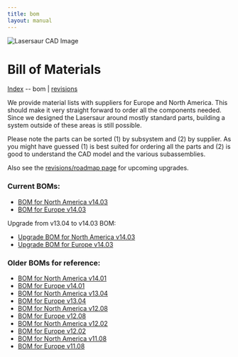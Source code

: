 ```yaml
---
title: bom
layout: manual
---
```


![Lasersaur CAD Image](http://farm9.staticflickr.com/8156/7139609703_b8134916f2_z.jpg)

Bill of Materials
==========

[Index](index) -- bom | [revisions](revisions)

We provide material lists with suppliers for Europe and North America. This should make it very straight forward to order all the components needed. Since we designed the Lasersaur around mostly standard parts, building a system outside of these areas is still possible.

Please note the parts can be sorted (1) by subsystem and (2) by supplier. As you might have guessed (1) is best suited for ordering all the parts and (2) is good to understand the CAD model and the various subassemblies.

Also see the [revisions/roadmap page](revisions) for upcoming upgrades.

### Current BOMs:

*  [BOM for North America v14.03](boms/bom-1403-suppliers-usd)
*  [BOM for Europe v14.03](boms/bom-1403-suppliers-eur)


Upgrade from v13.04 to v14.03 BOM:

*  [Upgrade BOM for North America v14.03](http://labs.nortd.com/lasersaur/bom-1403upgrade-suppliers-usd)
*  [Upgrade BOM for Europe v14.03](http://labs.nortd.com/lasersaur/bom-1403upgrade-suppliers-eur)


### Older BOMs for reference:
*  [BOM for North America v14.01](http://labs.nortd.com/lasersaur/bom-suppliers-usd)
*  [BOM for Europe v14.01](http://labs.nortd.com/lasersaur/bom-suppliers-eur)
*  [BOM for North America v13.04](http://labs.nortd.com/lasersaur/bom-1304-suppliers-usd)
*  [BOM for Europe v13.04](http://labs.nortd.com/lasersaur/bom-1304-suppliers-eur)
*  [BOM for North America v12.08](http://labs.nortd.com/lasersaur/bom-one-suppliers-usd)
*  [BOM for Europe v12.08](http://labs.nortd.com/lasersaur/bom-one-suppliers-eur)
*  [BOM for North America v12.02](http://labs.nortd.com/lasersaur/bom-zero-suppliers-usd)
*  [BOM for Europe v12.02](http://labs.nortd.com/lasersaur/bom-zero-suppliers-eur)
*  [BOM for North America v11.08](http://labs.nortd.com/lasersaur/bom-alpha-suppliers-usd)
*  [BOM for Europe v11.08](http://labs.nortd.com/lasersaur/bom-alpha-suppliers-eur)
